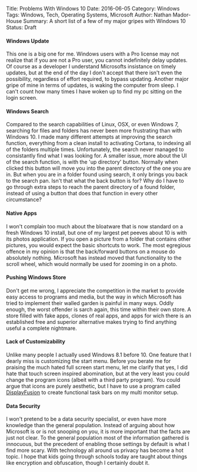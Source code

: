 Title: Problems With Windows 10
Date: 2016-06-05
Category: Windows 
Tags: Windows, Tech, Operating Systems, Microsoft
Author: Nathan Mador-House
Summary: A short list of a few of my major gripes with Windows 10
Status: Draft

#### Windows Update
This one is a big one for me. Windows users with a Pro license may not realize that if you are not a Pro user, you cannot indefinitely delay updates.
Of course as a developer I understand Microsofts insistance on timely updates, but at the end of the day I don't accept that there isn't even the possibility, regardless of effort required, to bypass updating.
Another major gripe of mine in terms of updates, is waking the computer from sleep. I can't count how many times I have woken up to find my pc sitting on the login screen.


#### Windows Search
Compared to the search capabilities of Linux, OSX, or even Windows 7, searching for files and folders has never been more frustrating than with Windows 10.
I made many different attempts at improving the search function, everything from a clean install to activating Cortana, to indexing all of the folders multiple times. Unfortunately, the search never managed to consistantly find what I was looking for.
A smaller issue, more about the UI of the search function, is with the 'up directory' button. Normally when clicked this button will move you into the parent directory of the one you are in. But when you are in a folder found using search, it only brings you back to the search pan. Isn't that what the back button is for? Why do I have to go through extra steps to reach the parent directory of a found folder, instead of using a button that does that function in every other circumstance?

#### Native Apps
I won't complain too much about the bloatware that is now standard on a fresh Windows 10 install, but one of my largest pet peeves about 10 is with its photos application. If you open a picture from a folder that contains other pictures, you would expect the basic shortcuts to work. The most egregious offence in my opinion is that the back/forward buttons on a mouse do absolutely nothing. Microsoft has instead moved that functionality to the scroll wheel, which would normally be used for zooming in on a photo. 

#### Pushing Windows Store
Don't get me wrong, I appreciate the competition in the market to provide easy access to programs and media, but the way in which Microsoft has tried to implement their walled garden is painful in many ways.
Oddly enough, the worst offender is sarch again, this time within their own store. A store filled with fake apps, clones of real apps, and apps for wich there is an established free and superior alternative makes trying to find anything useful a complete nightmare. 

#### Lack of Customizability

Unlike many people I actually used Windows 8.1 before 10. One feature that I dearly miss is customizing the start menu. Before you berate me for praising the much hated full screen start menu, let me clarify that yes, I did hate that touch screen inspired abomination, but at the very least you could change the program icons (albeit with a third party program). You could argue that icons are purely aesthetic, but I have to use a program called [DisplayFusion](www.displayfusion.com) to create functional task bars on my multi monitor setup.

#### Data Security

I won't pretend to be a data security specialist, or even have more knowledge than the general population. Instead of arguing about how Microsoft is or is not snooping on you, it is more important that the facts are just not clear. To the general population most of the information gathered is innocuous, but the precedent of enabling those settings by default is what I find more scary. With technology all around us privacy has become a hot topic. I hope that kids going through schools today are taught about things like encryption and obfuscation, though I certainly doubt it.
